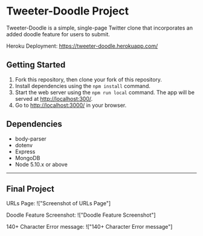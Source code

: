 # Tweeter-Doodle Project

Tweeter-Doodle is a simple, single-page Twitter clone that incorporates an added doodle feature for users to submit.

Heroku Deployment: <https://tweeter-doodle.herokuapp.com/>

## Getting Started

1. Fork this repository, then clone your fork of this repository.
2. Install dependencies using the `npm install` command.
3. Start the web server using the `npm run local` command. The app will be served at <http://localhost:300/>.
4. Go to <http://localhost:3000/> in your browser.

## Dependencies

- body-parser
- dotenv
- Express
- MongoDB
- Node 5.10.x or above

---
## Final Project

URLs Page:
!["Screenshot of URLs Page"]

Doodle Feature Screenshot:
!["Doodle Feature Screenshot"]

140+ Character Error message: 
!["140+ Character Error message"]